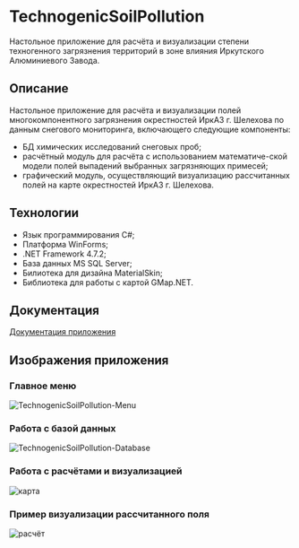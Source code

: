 # TechnogenicSoilPollution
Настольное приложение для расчёта и визуализации степени техногенного загрязнения территорий в зоне влияния Иркутского Алюминиевого Завода.
## Описание
Настольное приложение для расчёта и визуализации полей многокомпонентного загрязнения окрестностей ИркАЗ г. Шелехова по данным снегового мониторинга, включающего следующие компоненты:
- БД химических исследований снеговых проб;
- расчётный модуль для расчёта с использованием математиче-ской модели полей выпадений выбранных загрязняющих примесей;
- графический модуль, осуществляющий визуализацию рассчитанных полей на карте окрестностей ИркАЗ г. Шелехова.
## Технологии
- Язык программирования C#;
- Платформа WinForms;
- .NET Framework 4.7.2;
- База данных MS SQL Server;
- Билиотека для дизайна MaterialSkin;
- Библиотека для работы с картой GMap.NET.
## Документация
[Документация приложения](https://github.com/Cyclist-code/TechnogenicSoilPollution/wiki)
## Изображения приложения
### Главное меню
![TechnogenicSoilPollution-Menu](https://user-images.githubusercontent.com/47049219/123359454-31f74a00-d597-11eb-81b2-0c84bb2331f3.png)
### Работа с базой данных
![TechnogenicSoilPollution-Database](https://user-images.githubusercontent.com/47049219/123360542-b053ec00-d597-11eb-84d6-a3a67665c724.png)
### Работа с расчётами и визуализацией
![карта](https://user-images.githubusercontent.com/47049219/124067385-8487a900-da64-11eb-95b6-515706a67f2a.png)
### Пример визуализации рассчитанного поля
![расчёт](https://user-images.githubusercontent.com/47049219/124067449-910c0180-da64-11eb-9833-1f0e05bb01d4.png)

